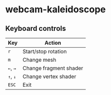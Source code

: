 # webcam-kaleidoscope

## Keyboard controls

| Key      | Action                 |
|----------|------------------------|
| `r`      | Start/stop rotation    |
| `m`      | Change mesh            |
| `←`, `→` | Change fragment shader |
| `↑`, `↓` | Change vertex shader   |
| `ESC`    | Exit                   |

